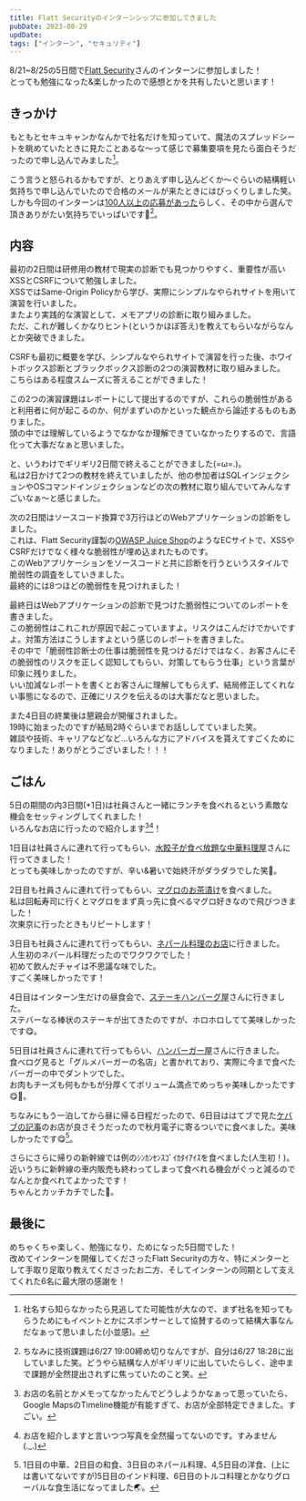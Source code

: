 ```yaml
---
title: Flatt Securityのインターンシップに参加してきました
pubDate: 2023-08-29
updDate: 
tags: ["インターン", "セキュリティ"]
---
```


8/21~8/25の5日間で[Flatt Security](https://flatt.tech)さんのインターンに参加しました！  
とっても勉強になった&楽しかったので感想とかを共有したいと思います！  

## きっかけ

もともとセキュキャンかなんかで社名だけを知っていて、魔法のスプレッドシートを眺めていたときに見たことあるな～って感じで募集要項を見たら面白そうだったので申し込んでみました[^1]。  

[^1]:社名すら知らなかったら見逃してた可能性が大なので、まず社名を知ってもらうためにもイベントとかにスポンサーとして協賛するのって結構大事なんだなぁって思いました(小並感)。

こう言うと怒られるかもですが、とりあえず申し込んどくか～ぐらいの結構軽い気持ちで申し込んでいたので合格のメールが来たときにはびっくりしました笑。  
しかも今回のインターンは[100人以上の応募があった](https://twitter.com/flatt_security/status/1663848044713095168)らしく、その中から選んで頂きありがたい気持ちでいっぱいです🙏[^2]。  

[^2]:ちなみに技術課題は6/27 19:00締め切りなんですが、自分は6/27 18:28に出していました笑。どうやら結構な人がギリギリに出していたらしく、途中まで課題が全然提出されずに焦っていたのこと笑。  

## 内容

最初の2日間は研修用の教材で現実の診断でも見つかりやすく、重要性が高いXSSとCSRFについて勉強しました。  
XSSではSame-Origin Policyから学び、実際にシンプルなやられサイトを用いて演習を行いました。  
またより実践的な演習として、メモアプリの診断に取り組みました。  
ただ、これが難しくかなりヒント(というかほぼ答え)を教えてもらいながらなんとか突破できました。  

CSRFも最初に概要を学び、シンプルなやられサイトで演習を行った後、ホワイトボックス診断とブラックボックス診断の2つの演習教材に取り組みました。  
こちらはある程度スムーズに答えることができました！  

この2つの演習課題はレポートにして提出するのですが、これらの脆弱性があると利用者に何が起こるのか、何がまずいのかといった観点から論述するものもありました。  
頭の中では理解しているようでなかなか理解できていなかったりするので、言語化って大事だなぁと思いました。  

と、いうわけでギリギリ2日間で終えることができました(=ω=.)。  
私は2日かけて2つの教材を終えていましたが、他の参加者はSQLインジェクションやOSコマンドインジェクションなどの次の教材に取り組んでいてみんなすごいなぁ～と感じました。  

次の2日間はソースコード換算で3万行ほどのWebアプリケーションの診断をしました。  
これは、Flatt Security謹製の[OWASP Juice Shop](https://owasp.org/www-project-juice-shop)のようなECサイトで、XSSやCSRFだけでなく様々な脆弱性が埋め込まれたものです。  
このWebアプリケーションをソースコードと共に診断を行うというスタイルで脆弱性の調査をしていきました。  
最終的には8つほどの脆弱性を見つけれました！  

最終日はWebアプリケーションの診断で見つけた脆弱性についてのレポートを書きました。  
この脆弱性はこれこれが原因で起こっていますよ。リスクはこんだけでかいですよ。対策方法はこうしますよという感じのレポートを書きました。  
その中で「脆弱性診断士の仕事は脆弱性を見つけるだけではなく、お客さんにその脆弱性のリスクを正しく認知してもらい、対策してもらう仕事」という言葉が印象に残りました。  
いい加減なレポートを書くとお客さんに理解してもらえず、結局修正してくれない事態になるので、正確にリスクを伝えるのは大事だなと思いました。  

また4日目の終業後は懇親会が開催されました。  
19時に始まったのですが結局2時ぐらいまでお話ししてていました笑。  
雑談や技術、キャリアなどなど…いろんな方にアドバイスを貰えてすごくためになりました！ありがとうございました！！！  

## ごはん

5日の期間の内3日間(+1日)は社員さんと一緒にランチを食べれるという素敵な機会をセッティングしてくれました！  
いろんなお店に行ったので紹介します[^3][^4]！

[^3]:お店の名前とかメモってなかったんでどうしようかなぁって思っていたら、Google MapsのTimeline機能が有能すぎて、お店が全部特定できました。すごい。  

[^4]:お店を紹介しますと言いつつ写真を全然撮ってないのです。すみません(._.)  

1日目は社員さんに連れて行ってもらい、[水餃子が食べ放題な中華料理屋](https://tabelog.com/tokyo/A1310/A131004/13035863)さんに行ってきました！  
とっても美味しかったのですが、辛い&暑いで始終汗がダラダラでした笑🥵。  

2日目も社員さんに連れて行ってもらい、[マグロのお茶漬け](https://tabelog.com/tokyo/A1311/A131101/13233869)を食べました。  
私は回転寿司に行くとマグロをまず真っ先に食べるマグロ好きなので飛びつきました！  
次東京に行ったときもリピートします！  

3日目も社員さんに連れて行ってもらい、[ネパール料理のお店](https://tabelog.com/tokyo/A1311/A131101/13216944)に行きました。  
人生初のネパール料理だったのでワクワクでした！  
初めて飲んだチャイは不思議な味でした。  
すごく美味しかったです！  

4日目はインターン生だけの昼食会で、[ステーキハンバーグ屋](https://tabelog.com/tokyo/A1310/A131004/13003544)さんに行きました。  
ステバーなる棒状のステーキが出てきたのですが、ホロホロしてて美味しかったです😋。  

5日目は社員さんに連れて行ってもらい、[ハンバーガー屋](https://tabelog.com/tokyo/A1310/A131004/13003538)さんに行きました。  
食べログ見ると「グルメバーガーの名店」と書かれており、実際に今まで食べたバーガーの中でダントツでした。  
お肉もチーズも何もかもが分厚くてボリューム満点でめっちゃ美味しかったです😋🍔。  

ちなみにもう一泊してから昼に帰る日程だったので、6日目ははてブで見た[ケバブの記事](https://dailyportalz.jp/kiji/turkish-akihabara-kebab)のお店が良さそうだったので秋月電子に寄るついでに食べました。美味しかったです😋[^5]。  

[^5]:1日目の中華、2日目の和食、3日目のネパール料理、4,5日目の洋食、(上には書いてないですが)5日目のインド料理、6日目のトルコ料理とかなりグローバルな食生活になってました🌏。  

さらにさらに帰りの新幹線では例のｼﾝｶﾝｾﾝｽｺﾞｲｶﾀｲｱｲｽを食べました(人生初！)。  
近いうちに新幹線の車内販売も終わってしまって食べれる機会がぐっと減るのでなんとか食べれてよかったです！  
ちゃんとカッチカチでした🥶。  

## 最後に

めちゃくちゃ楽しく、勉強になり、ためになった5日間でした！  
改めてインターンを開催してくださったFlatt Securityの方々、特にメンターとして手取り足取り教えてくださったお二方、そしてインターンの同期として支えてくれた6名に最大限の感謝を！  
